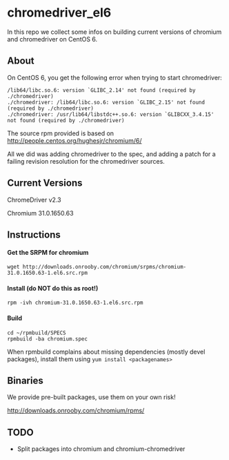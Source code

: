 chromedriver_el6
================

In this repo we collect some infos on building current versions of chromium and chromedriver on CentOS 6.

## About

On CentOS 6, you get the following error when trying to start chromedriver:

```
/lib64/libc.so.6: version `GLIBC_2.14' not found (required by ./chromedriver)
./chromedriver: /lib64/libc.so.6: version `GLIBC_2.15' not found (required by ./chromedriver)
./chromedriver: /usr/lib64/libstdc++.so.6: version `GLIBCXX_3.4.15' not found (required by ./chromedriver)
```

The source rpm provided is based on http://people.centos.org/hughesjr/chromium/6/

All we did was adding chromedriver to the spec, and adding a patch for a failing revision resolution for the chromedriver sources.

## Current Versions

ChromeDriver v2.3

Chromium 31.0.1650.63

## Instructions

#### Get the SRPM for chromium 
```wget http://downloads.onrooby.com/chromium/srpms/chromium-31.0.1650.63-1.el6.src.rpm```

#### Install (**do NOT do this as root!**)
```rpm -ivh chromium-31.0.1650.63-1.el6.src.rpm```

#### Build
```
cd ~/rpmbuild/SPECS
rpmbuild -ba chromium.spec
```

When rpmbuild complains about missing dependencies (mostly devel packages), install them using
```yum install <packagenames>```

## Binaries

We provide pre-built packages, use them on your own risk!

http://downloads.onrooby.com/chromium/rpms/

## TODO

- Split packages into chromium and chromium-chromedriver
